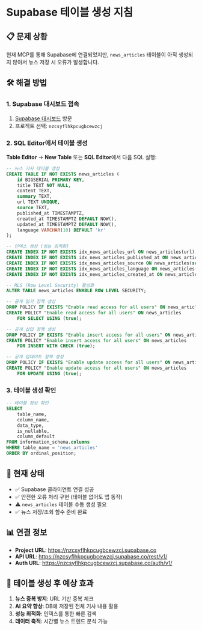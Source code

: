 # Supabase 테이블 생성 지침

## 📋 문제 상황
현재 MCP를 통해 Supabase에 연결되었지만, `news_articles` 테이블이 아직 생성되지 않아서 뉴스 저장 시 오류가 발생합니다.

## 🛠️ 해결 방법

### 1. Supabase 대시보드 접속
1. [Supabase 대시보드](https://supabase.com/dashboard) 방문
2. 프로젝트 선택: `nzcsyflhkpcugbcewzcj`

### 2. SQL Editor에서 테이블 생성
**Table Editor** → **New Table** 또는 **SQL Editor**에서 다음 SQL 실행:

```sql
-- 뉴스 기사 테이블 생성
CREATE TABLE IF NOT EXISTS news_articles (
    id BIGSERIAL PRIMARY KEY,
    title TEXT NOT NULL,
    content TEXT,
    summary TEXT,
    url TEXT UNIQUE,
    source TEXT,
    published_at TIMESTAMPTZ,
    created_at TIMESTAMPTZ DEFAULT NOW(),
    updated_at TIMESTAMPTZ DEFAULT NOW(),
    language VARCHAR(10) DEFAULT 'kr'
);

-- 인덱스 생성 (성능 최적화)
CREATE INDEX IF NOT EXISTS idx_news_articles_url ON news_articles(url);
CREATE INDEX IF NOT EXISTS idx_news_articles_published_at ON news_articles(published_at);
CREATE INDEX IF NOT EXISTS idx_news_articles_source ON news_articles(source);
CREATE INDEX IF NOT EXISTS idx_news_articles_language ON news_articles(language);
CREATE INDEX IF NOT EXISTS idx_news_articles_created_at ON news_articles(created_at);

-- RLS (Row Level Security) 활성화
ALTER TABLE news_articles ENABLE ROW LEVEL SECURITY;

-- 공개 읽기 정책 생성
DROP POLICY IF EXISTS "Enable read access for all users" ON news_articles;
CREATE POLICY "Enable read access for all users" ON news_articles
    FOR SELECT USING (true);

-- 공개 삽입 정책 생성
DROP POLICY IF EXISTS "Enable insert access for all users" ON news_articles;
CREATE POLICY "Enable insert access for all users" ON news_articles
    FOR INSERT WITH CHECK (true);

-- 공개 업데이트 정책 생성  
DROP POLICY IF EXISTS "Enable update access for all users" ON news_articles;
CREATE POLICY "Enable update access for all users" ON news_articles
    FOR UPDATE USING (true);
```

### 3. 테이블 생성 확인
```sql
-- 테이블 정보 확인
SELECT 
    table_name,
    column_name,
    data_type,
    is_nullable,
    column_default
FROM information_schema.columns 
WHERE table_name = 'news_articles' 
ORDER BY ordinal_position;
```

## 🔧 현재 상태
- ✅ Supabase 클라이언트 연결 성공
- ✅ 안전한 오류 처리 구현 (테이블 없어도 앱 동작)
- ⚠️ `news_articles` 테이블 수동 생성 필요
- ✅ 뉴스 저장/조회 함수 준비 완료

## 📊 연결 정보
- **Project URL**: https://nzcsyflhkpcugbcewzcj.supabase.co
- **API URL**: https://nzcsyflhkpcugbcewzcj.supabase.co/rest/v1/
- **Auth URL**: https://nzcsyflhkpcugbcewzcj.supabase.co/auth/v1/

## 🎯 테이블 생성 후 예상 효과
1. **뉴스 중복 방지**: URL 기반 중복 체크
2. **AI 요약 향상**: DB에 저장된 전체 기사 내용 활용
3. **성능 최적화**: 인덱스를 통한 빠른 검색
4. **데이터 축적**: 시간별 뉴스 트렌드 분석 가능 